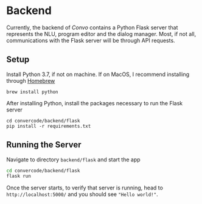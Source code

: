 # Backend
Currently, the backend of *Convo* contains a Python Flask server that represents the NLU, program editor and the dialog manager. Most, if not all, communications with the Flask server will be through API requests.

## Setup
Install Python 3.7, if not on machine. If on MacOS, I recommend installing through [Homebrew](https://brew.sh/)
```
brew install python
```

After installing Python, install the packages necessary to run the Flask server
```
cd convercode/backend/flask
pip install -r requirements.txt
```

## Running the Server
Navigate to directory `backend/flask` and start the app
```bash
cd convercode/backend/flask
flask run
```
Once the server starts, to verify that server is running, head to `http://localhost:5000/` and you should see `"Hello world!"`.
